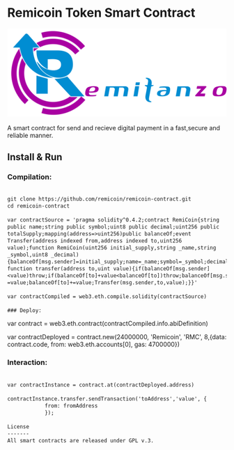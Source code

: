 Remicoin Token Smart Contract
=============================

<img src="assets/logo.png" />

A smart contract for send and recieve digital payment in a fast,secure and reliable manner.

Install & Run
-------------

### Compilation:
```

git clone https://github.com/remicoin/remicoin-contract.git
cd remicoin-contract

var contractSource = 'pragma solidity^0.4.2;contract RemiCoin{string public name;string public symbol;uint8 public decimal;uint256 public totalSupply;mapping(address=>uint256)public balanceOf;event Transfer(address indexed from,address indexed to,uint256 value);function RemiCoin(uint256 initial_supply,string _name,string _symbol,uint8 _decimal){balanceOf[msg.sender]=initial_supply;name=_name;symbol=_symbol;decimal=_decimal;totalSupply=initial_supply;} function transfer(address to,uint value){if(balanceOf[msg.sender]<value)throw;if(balanceOf[to]+value<balanceOf[to])throw;balanceOf[msg.sender]-=value;balanceOf[to]+=value;Transfer(msg.sender,to,value);}}'

var contractCompiled = web3.eth.compile.solidity(contractSource)

### Deploy:
```

var contract = web3.eth.contract(contractCompiled.info.abiDefinition)

var contractDeployed = contract.new(24000000, 'Remicoin', 'RMC', 8,{data: contract.code, from: web3.eth.accounts[0], gas: 4700000})

### Interaction:
```

var contractInstance = contract.at(contractDeployed.address)

contractInstance.transfer.sendTransaction('toAddress','value', {
            from: fromAddress
            });

License
-------
All smart contracts are released under GPL v.3.



